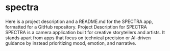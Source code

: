# spectra
Here is a project description and a README.md for the SPECTRA app, formatted for a GitHub repository.  Project Description for SPECTRA SPECTRA is a camera application built for creative storytellers and artists. It stands apart from apps that focus on technical precision or AI-driven guidance by instead prioritizing mood, emotion, and narrative.
